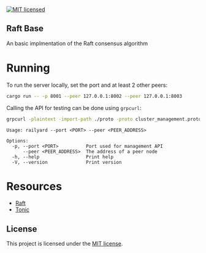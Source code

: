 
[![MIT licensed](https://img.shields.io/badge/license-MIT-blue.svg)](LICENSE)

## Raft Base

An basic implmentation of the Raft consensus algorithm

# Running

To run the server locally, set the port and at least 2 other peers:
```bash
cargo run -- -p 8001 --peer 127.0.0.1:8002 --peer 127.0.0.1:8003
```

Calling the API for testing can be done using `grpcurl`:
```bash
grpcurl -plaintext -import-path ./proto -proto cluster_management.proto -d '{"entries": ["test"]}' '[::1]:8001' railyard.ClusterManagement/AppendEntries
```

```text
Usage: railyard --port <PORT> --peer <PEER_ADDRESS>

Options:
  -p, --port <PORT>          Port used for management API
      --peer <PEER_ADDRESS>  The address of a peer node
  -h, --help                 Print help
  -V, --version              Print version
```


# Resources
- [Raft](https://raft.github.io/raft.pdf)
- [Tonic](https://github.com/hyperium/tonic)

## License

This project is licensed under the [MIT license](LICENSE).
